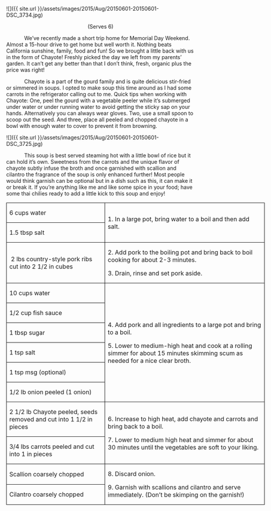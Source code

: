 
![]({{ site.url }}/assets/images/2015/Aug/20150601-20150601-DSC_3734.jpg)

<p align=center style='text-align:center'><span>(Serves 6)</span></p>

<p style='text-indent:.5in'><span>We’ve
recently made a short trip home for Memorial Day Weekend. Almost a 15-hour
drive to get home but well worth it. Nothing beats California sunshine, family,
food and fun! So we brought a little back with us in the form of Chayote!
Freshly picked the day we left from my parents’ garden. It can’t get any better
than that I don’t think, fresh, organic plus the price was right! </span></p>

<p style='text-indent:.5in'><span>Chayote
is a part of the gourd family and is quite delicious stir-fried or simmered in
soups. I opted to make soup this time around as I had some carrots in the
refrigerator calling out to me. Quick tips when working with Chayote: One, peel
the gourd with a vegetable peeler while it’s submerged under water or under
running water to avoid getting the sticky sap on your hands. Alternatively you
can always wear gloves. Two, use a small spoon to scoop out the seed. And three,
place all peeled and chopped chayote in a bowl with enough water to cover to prevent
it from browning.</span><span style='font-size:14.0pt'> </span></p>

![]({{ site.url }}/assets/images/2015/Aug/20150601-20150601-DSC_3725.jpg)

<p style='text-indent:.5in'><span>This
soup is best served steaming hot with a little bowl of rice but it can hold
it’s own. Sweetness from the carrots and the unique flavor of chayote subtly
infuse the broth and once garnished with scallion and cilantro the fragrance of
the soup is only enhanced further! Most people would think garnish can be
optional but in a dish such as this, it can make it or break it. If you’re
anything like me and like some spice in your food; have some thai chilies ready
to add a little kick to this soup and enjoy!</span></p>

<table border=1 cellspacing=0 cellpadding=0 width=518
 style='width:518.15pt;border-collapse:collapse;border:none'>
 <tr style='height:21.95pt'>
  <td width=195 style='width:194.55pt;border:solid windowtext 1.0pt;padding:
  0in 5.4pt 0in 5.4pt;height:21.95pt'>
  <p><span>6 cups water</span></p>
  </td>
  <td width=324 rowspan=2 style='width:323.6pt;border:solid windowtext 1.0pt;
  border-left:none;padding:0in 5.4pt 0in 5.4pt;height:21.95pt'>
  <p><span>1. In a large pot, bring
  water to a boil and then add salt.</span></p>
  </td>
 </tr>
 <tr style='height:21.55pt'>
  <td width=195 style='width:194.55pt;border:solid windowtext 1.0pt;border-top:
  none;padding:0in 5.4pt 0in 5.4pt;height:21.55pt'>
  <p><span>1.5 tbsp salt</span></p>
  </td>
 </tr>
 <tr style='height:21.55pt'>
  <td width=195 style='width:194.55pt;border:solid windowtext 1.0pt;border-top:
  none;padding:0in 5.4pt 0in 5.4pt;height:21.55pt'>
  <p><span>&nbsp;2 lbs country-style
  pork ribs cut into 2 1/2 in cubes</span></p>
  </td>
  <td width=324 style='width:323.6pt;border-top:none;border-left:none;
  border-bottom:solid windowtext 1.0pt;border-right:solid windowtext 1.0pt;
  padding:0in 5.4pt 0in 5.4pt;height:21.55pt'>
  <p><span>2. Add pork to the boiling
  pot and bring back to boil cooking for about 2-3 minutes.</span></p>
  <p><span>3. Drain, rinse and set
  pork aside.</span></p>
  </td>
 </tr>
 <tr style='height:21.55pt'>
  <td width=195 style='width:194.55pt;border:solid windowtext 1.0pt;border-top:
  none;padding:0in 5.4pt 0in 5.4pt;height:21.55pt'>
  <p><span>10 cups water</span></p>
  </td>
  <td width=324 rowspan=6 style='width:323.6pt;border-top:none;border-left:
  none;border-bottom:solid windowtext 1.0pt;border-right:solid windowtext 1.0pt;
  padding:0in 5.4pt 0in 5.4pt;height:21.55pt'>
  <p><span>4. Add pork and all
  ingredients to a large pot and bring to a boil.</span></p>
  <p><span>5. Lower to medium-high
  heat and cook at a rolling simmer for about 15 minutes skimming scum as
  needed for a nice clear broth.</span></p>
  </td>
 </tr>
 <tr style='height:21.55pt'>
  <td width=195 style='width:194.55pt;border:solid windowtext 1.0pt;border-top:
  none;padding:0in 5.4pt 0in 5.4pt;height:21.55pt'>
  <p><span>1/2 cup fish sauce</span></p>
  </td>
 </tr>
 <tr style='height:21.55pt'>
  <td width=195 style='width:194.55pt;border:solid windowtext 1.0pt;border-top:
  none;padding:0in 5.4pt 0in 5.4pt;height:21.55pt'>
  <p><span>1 tbsp sugar</span></p>
  </td>
 </tr>
 <tr style='height:21.55pt'>
  <td width=195 style='width:194.55pt;border:solid windowtext 1.0pt;border-top:
  none;padding:0in 5.4pt 0in 5.4pt;height:21.55pt'>
  <p><span>1 tsp salt</span></p>
  </td>
 </tr>
 <tr style='height:21.55pt'>
  <td width=195 style='width:194.55pt;border:solid windowtext 1.0pt;border-top:
  none;padding:0in 5.4pt 0in 5.4pt;height:21.55pt'>
  <p><span>1 tsp msg (optional)</span></p>
  </td>
 </tr>
 <tr style='height:21.55pt'>
  <td width=195 style='width:194.55pt;border:solid windowtext 1.0pt;border-top:
  none;padding:0in 5.4pt 0in 5.4pt;height:21.55pt'>
  <p><span>1/2 lb onion peeled (1
  onion)</span></p>
  </td>
 </tr>
 <tr style='height:21.55pt'>
  <td width=195 style='width:194.55pt;border:solid windowtext 1.0pt;border-top:
  none;padding:0in 5.4pt 0in 5.4pt;height:21.55pt'>
  <p><span>2 1/2 lb Chayote peeled,
  seeds removed and cut into 1 1/2 in pieces </span></p>
  </td>
  <td width=324 rowspan=2 style='width:323.6pt;border-top:none;border-left:
  none;border-bottom:solid windowtext 1.0pt;border-right:solid windowtext 1.0pt;
  padding:0in 5.4pt 0in 5.4pt;height:21.55pt'>
  <p><span>6. Increase to high heat,
  add chayote and carrots and bring back to a boil.</span></p>
  <p><span>7. Lower to medium high
  heat and simmer for about 30 minutes until the vegetables are soft to your
  liking.</span></p>
  </td>
 </tr>
 <tr style='height:21.55pt'>
  <td width=195 style='width:194.55pt;border:solid windowtext 1.0pt;border-top:
  none;padding:0in 5.4pt 0in 5.4pt;height:21.55pt'>
  <p><span>3/4 lbs carrots peeled and
  cut into 1 in pieces</span></p>
  </td>
 </tr>
 <tr style='height:21.55pt'>
  <td width=195 style='width:194.55pt;border:solid windowtext 1.0pt;border-top:
  none;padding:0in 5.4pt 0in 5.4pt;height:21.55pt'>
  <p><span>Scallion coarsely chopped</span></p>
  </td>
  <td width=324 rowspan=2 style='width:323.6pt;border-top:none;border-left:
  none;border-bottom:solid windowtext 1.0pt;border-right:solid windowtext 1.0pt;
  padding:0in 5.4pt 0in 5.4pt;height:21.55pt'>
  <p><span>8. Discard onion.</span></p>
  <p><span>9. Garnish with scallions
  and cilantro and serve immediately. (Don’t be skimping on the garnish!)</span></p>
  </td>
 </tr>
 <tr style='height:21.55pt'>
  <td width=195 style='width:194.55pt;border:solid windowtext 1.0pt;border-top:
  none;padding:0in 5.4pt 0in 5.4pt;height:21.55pt'>
  <p><span>Cilantro coarsely chopped</span></p>
  </td>
 </tr>
</table>